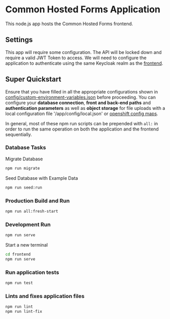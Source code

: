 # Common Hosted Forms Application

This node.js app hosts the Common Hosted Forms frontend.

## Settings

This app will require some configuration. The API will be locked down and require a valid JWT Token to access. We will need to configure the application to authenticate using the same Keycloak realm as the [frontend](frontend).

## Super Quickstart

Ensure that you have filled in all the appropriate configurations shown in [config/custom-environment-variables.json](config/custom-environment-variables.json) before proceeding.
You can configure your **database connection**, **front and back-end paths** and **authentication parameters** as well as **object storage** for file uploads with a local configuration file '/app/config/local.json' or [openshift config maps](../openshift/README.md).

In general, most of these npm run scripts can be prepended with `all:` in order to run the same operation on both the application and the frontend sequentially.

### Database Tasks

Migrate Database

```sh
npm run migrate
```

Seed Database with Example Data

```sh
npm run seed:run
```

### Production Build and Run

```sh
npm run all:fresh-start
```

### Development Run

```sh
npm run serve
```

Start a new terminal

```sh
cd frontend
npm run serve
```

### Run application tests

```sh
npm run test
```

### Lints and fixes application files

```sh
npm run lint
npm run lint-fix
```
